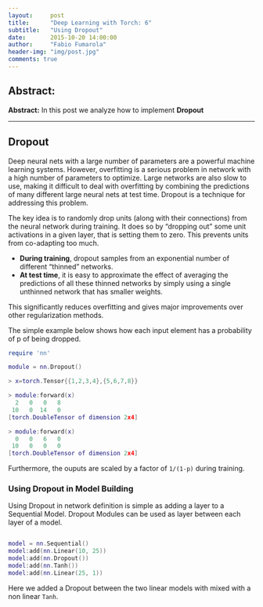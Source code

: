 ```yaml
---
layout:     post
title:      "Deep Learning with Torch: 6"
subtitle:   "Using Dropout"
date:       2015-10-20 14:00:00
author:     "Fabio Fumarola"
header-img: "img/post.jpg"
comments: true
---
```




## Abstract:
**Abstract:** In this post we analyze how to implement **Dropout**


--------
## Dropout
Deep neural nets with a large number of parameters are a powerful machine learning systems. However, overfitting is a serious problem in network with a high number of parameters to optimize. Large networks are also slow to use, making it difficult to deal with overfitting by combining the predictions of many different large neural nets at test time. Dropout is a technique for addressing this problem.

The key idea is to randomly drop units (along with their connections) from the neural network during training. It does so by “dropping out” some unit activations in a given layer, that is setting them to zero. This prevents units from co-adapting too much.

- **During training**, dropout samples from an exponential number of different “thinned” networks.
- **At test time**, it is easy to approximate the effect of averaging the predictions of all these thinned networks by simply using a single unthinned network that has smaller weights.

This significantly reduces overfitting and gives major improvements over other regularization methods.

The simple example below shows how each input element has a probability of p of being dropped.

```lua
require 'nn'

module = nn.Dropout()

> x=torch.Tensor{{1,2,3,4},{5,6,7,8}}

> module:forward(x)
  2   0   0   8
 10   0  14   0
[torch.DoubleTensor of dimension 2x4]

> module:forward(x)
  0   0   6   0
 10   0   0   0
[torch.DoubleTensor of dimension 2x4]

```

Furthermore, the ouputs are scaled by a factor of `1/(1-p)` during training.

### Using Dropout in Model Building
Using Dropout in network definition is simple as adding a layer to a Sequential Model. Dropout Modules can be used as layer between each layer of a model.

```lua

model = nn.Sequential()
model:add(nn.Linear(10, 25))
model:add(nn.Dropout())
model:add(nn.Tanh())
model:add(nn.Linear(25, 1))
```

Here we added a Dropout between the two linear models with mixed with a non linear `Tanh`.

